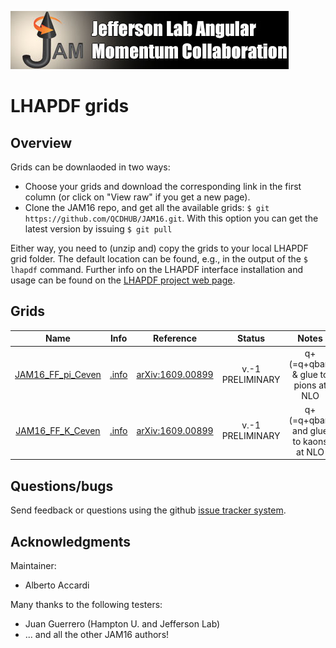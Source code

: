 [![jamlogo](../gallery/jam.jpg)](http://www.jlab.org/jam)

# LHAPDF grids 

## Overview

Grids can be downlaoded in two ways:

* Choose your grids and download the corresponding link in the first column (or click on "View raw" if you get a new page).
* Clone the JAM16 repo, and get all the available grids:  `$ git https://github.com/QCDHUB/JAM16.git`. With this option you can get the latest version by issuing `$ git pull`

Either way, you need to (unzip and) copy the grids to your local LHAPDF grid folder. The default location can be found, e.g., in the output of the `$ lhapdf` command. Further info on the LHAPDF interface installation and usage can be found on the [LHAPDF project web page](https://lhapdf.hepforge.org/).

## Grids

| Name                                         | Info                                            | Reference                                                      | Status | Notes                                       |
| :--:                                         | :--:                                            | :--:                                                           | :--:   | :--:                                        |
| [JAM16_FF_pi_Ceven](zip/JAM16_FF_pi_Ceven.zip) | [.info](GRIDS/JAM16_FF_pi_Ceven/JAM16_FF_pi_Ceven.info) | [arXiv:1609.00899](http://inspirehep.net/record/1485196) | v.-1  PRELIMINARY   | q+ (=q+qbar) & glue to pions at NLO     |
| [JAM16_FF_K_Ceven](zip/JAM16_FF_K_Ceven.zip)   | [.info](GRIDS/JAM16_FF_K_Ceven/JAM16_FF_K_Ceven.info)   | [arXiv:1609.00899](http://inspirehep.net/record/1485196) | v.-1  PRELIMINARY   | q+ (=q+qbar) and glue to kaons at NLO             |


## Questions/bugs

Send feedback or questions using the github 
[issue tracker system](https://github.com/QCDHUB/JAM16/issues).


## Acknowledgments

Maintainer:
* Alberto Accardi

Many thanks to the following testers:
* Juan Guerrero (Hampton U. and Jefferson Lab)
* ... and all the other JAM16 authors! 
